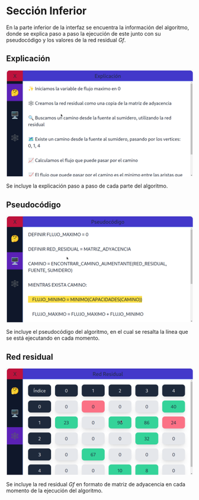# Sección Inferior



En la parte inferior de la interfaz se encuentra la información del algoritmo, donde se explica paso a paso la ejecución de este junto con su pseudocódigo y los valores de la red residual *Gf*.



## Explicación



![Explicación](/img/Ayuda/App/SeccionInferior/Explicacion.png)



Se incluye la explicación paso a paso de cada parte del algoritmo.



## Pseudocódigo



![Pseudocódigo](/img/Ayuda/App/SeccionInferior/Pseudocodigo.png)



Se incluye el pseudocódigo del algoritmo, en el cual se resalta la línea que se está ejecutando en cada momento.



## Red residual



![Red residual](/img/Ayuda/App/SeccionInferior/RedResidual.png)



Se incluye la red residual *Gf* en formato de matriz de adyacencia en cada momento de la ejecución del algoritmo.
